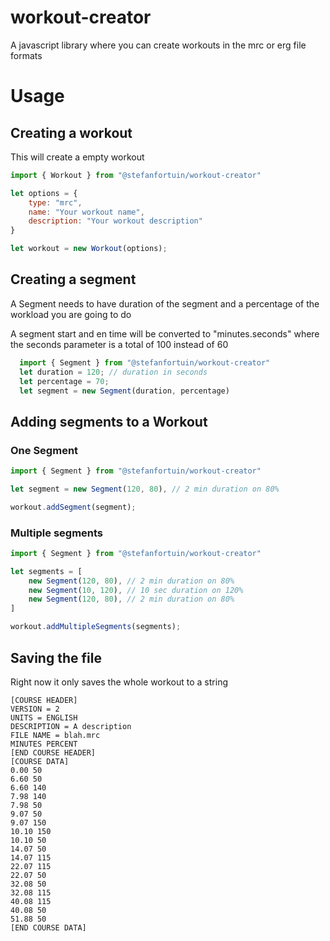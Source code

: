 # workout-creator
A javascript library where you can create workouts in the mrc or erg file formats

# Usage

## Creating a workout
This will create a empty workout
```js
import { Workout } from "@stefanfortuin/workout-creator"

let options = {
    type: "mrc",
    name: "Your workout name",
    description: "Your workout description"
}

let workout = new Workout(options);
```

## Creating a segment
A Segment needs to have duration of the segment and a percentage of the workload you are going to do

A segment start and en time will be converted to "minutes.seconds" where the seconds parameter is a total of 100 instead of 60

```js
  import { Segment } from "@stefanfortuin/workout-creator"
  let duration = 120; // duration in seconds
  let percentage = 70;
  let segment = new Segment(duration, percentage)
```


## Adding segments to a Workout

### One Segment
```js
import { Segment } from "@stefanfortuin/workout-creator"

let segment = new Segment(120, 80), // 2 min duration on 80%

workout.addSegment(segment);
```

### Multiple segments
```js
import { Segment } from "@stefanfortuin/workout-creator"

let segments = [
    new Segment(120, 80), // 2 min duration on 80%
    new Segment(10, 120), // 10 sec duration on 120%
    new Segment(120, 80), // 2 min duration on 80%
]

workout.addMultipleSegments(segments);
```


## Saving the file
Right now it only saves the whole workout to a string

```
[COURSE HEADER]
VERSION = 2
UNITS = ENGLISH
DESCRIPTION = A description
FILE NAME = blah.mrc
MINUTES PERCENT
[END COURSE HEADER]
[COURSE DATA]
0.00 50
6.60 50
6.60 140
7.98 140
7.98 50
9.07 50
9.07 150
10.10 150
10.10 50
14.07 50
14.07 115
22.07 115
22.07 50
32.08 50
32.08 115
40.08 115
40.08 50
51.88 50
[END COURSE DATA]
```
